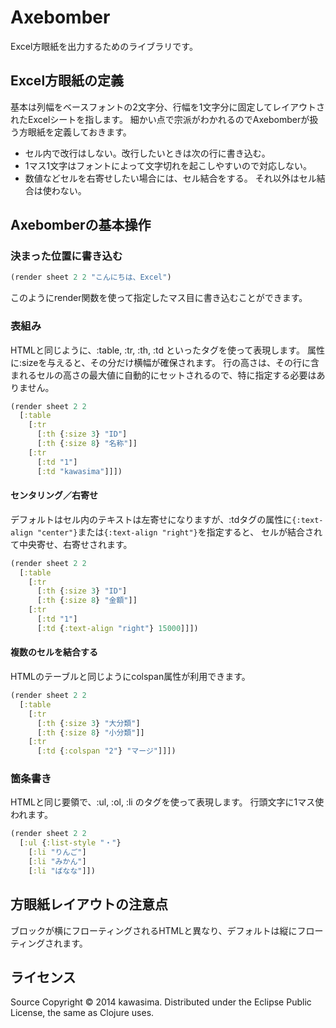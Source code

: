 Axebomber
=========

Excel方眼紙を出力するためのライブラリです。

## Excel方眼紙の定義

基本は列幅をベースフォントの2文字分、行幅を1文字分に固定してレイアウトされたExcelシートを指します。
細かい点で宗派がわかれるのでAxebomberが扱う方眼紙を定義しておきます。

* セル内で改行はしない。改行したいときは次の行に書き込む。
* 1マス1文字はフォントによって文字切れを起こしやすいので対応しない。
* 数値などセルを右寄せしたい場合には、セル結合をする。
  それ以外はセル結合は使わない。

## Axebomberの基本操作

### 決まった位置に書き込む

```clojure
(render sheet 2 2 "こんにちは、Excel")
```

このようにrender関数を使って指定したマス目に書き込むことができます。

### 表組み

HTMLと同じように、:table, :tr, :th, :td といったタグを使って表現します。
属性に:sizeを与えると、その分だけ横幅が確保されます。
行の高さは、その行に含まれるセルの高さの最大値に自動的にセットされるので、特に指定する必要はありません。

```clojure
(render sheet 2 2
  [:table
    [:tr
      [:th {:size 3} "ID"]
      [:th {:size 8} "名称"]]
    [:tr
      [:td "1"]
      [:td "kawasima"]]])
```

#### センタリング／右寄せ

デフォルトはセル内のテキストは左寄せになりますが、:tdタグの属性に`{:text-align "center"}`または`{:text-align "right"}`を指定すると、 セルが結合されて中央寄せ、右寄せされます。

```clojure
(render sheet 2 2
  [:table
    [:tr
      [:th {:size 3} "ID"]
      [:th {:size 8} "金額"]]
    [:tr
      [:td "1"]
      [:td {:text-align "right"} 15000]]])
```

#### 複数のセルを結合する

HTMLのテーブルと同じようにcolspan属性が利用できます。

```clojure
(render sheet 2 2
  [:table
    [:tr
      [:th {:size 3} "大分類"]
      [:th {:size 8} "小分類"]]
    [:tr
      [:td {:colspan "2"} "マージ"]]])
```

### 箇条書き

HTMLと同じ要領で、:ul, :ol, :li のタグを使って表現します。
行頭文字に1マス使われます。

```clojure
(render sheet 2 2
  [:ul {:list-style "・"}
    [:li "りんご"]
    [:li "みかん"]
    [:li "ばなな"]])
```

## 方眼紙レイアウトの注意点

ブロックが横にフローティングされるHTMLと異なり、デフォルトは縦にフローティングされます。



## ライセンス

Source Copyright © 2014 kawasima.
Distributed under the Eclipse Public License, the same as Clojure uses.
